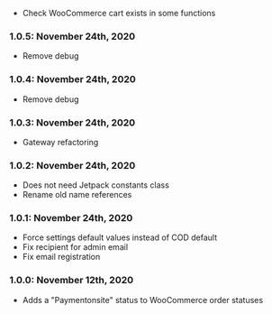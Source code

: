 * Check WooCommerce cart exists in some functions

### 1.0.5: November 24th, 2020
* Remove debug

### 1.0.4: November 24th, 2020
* Remove debug

### 1.0.3: November 24th, 2020
* Gateway refactoring

### 1.0.2: November 24th, 2020
* Does not need Jetpack constants class
* Rename old name references

### 1.0.1: November 24th, 2020
* Force settings default values instead of COD default
* Fix recipient for admin email
* Fix email registration

### 1.0.0: November 12th, 2020
* Adds a "Paymentonsite" status to WooCommerce order statuses